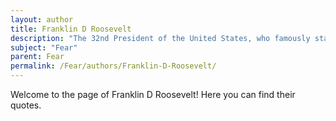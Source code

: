 ```yaml
---
layout: author
title: Franklin D Roosevelt
description: "The 32nd President of the United States, who famously stated that 'the only thing we have to fear is fear itself' during his inaugural address in 1933."
subject: "Fear"
parent: Fear
permalink: /Fear/authors/Franklin-D-Roosevelt/
---
```


Welcome to the page of Franklin D Roosevelt! Here you can find their quotes.

